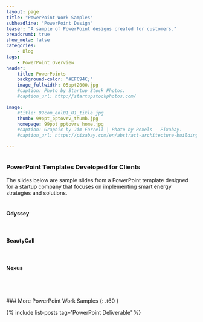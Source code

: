 ```yaml
---
layout: page
title: "PowerPoint Work Samples"
subheadline: "PowerPoint Design"
teaser: "A sample of PowerPoint designs created for customers."
breadcrumb: true
show_meta: false
categories:
    - Blog
tags:
    - PowerPoint Overview
header:
    title: PowerPoints
    background-color: "#EFC94C;"
    image_fullwidth: 05ppt2000.jpg
    #caption: Photo by Startup Stock Photos.
    #caption_url: http://startupstockphotos.com/

image:
    #title: 99com_enl01_01_title.jpg
    thumb: 99ppt_pptovrv_thumb.jpg
    homepage: 99ppt_pptovrv_home.jpg
    #caption: Graphic by Jim Farrell | Photo by Pexels - Pixabay.
    #caption_url: https://pixabay.com/en/abstract-architecture-building-1851115/

---
```

<!--more-->
<p style="margin:0;"><img src="{{ site.urlimg }}99ppt_pptovrv_title.jpg" alt=""></p>

### PowerPoint Templates Developed for Clients
The slides below are sample slides from a PowerPoint template designed for a startup company that focuses on implementing smart energy strategies and solutions.
<br><br>


<!--PPT 01-->
#### Odyssey
<p style="margin:0;"><img src="{{ site.urlimg }}99ppt_odys_widget.jpg" alt=""></p>
<!--<p style="margin:0;"><a href="https://pixabay.com/en/abstract-architecture-building-1851115/"><small>Graphic by Jim Farrell | Photo by Pexels - Pixabay.</small></a></p>-->
<br>


<!--PPT 02-->
#### BeautyCall
<p style="margin:0;"><img src="{{ site.urlimg }}99ppt_bc_widget.jpg" alt=""></p>
<!--<p style="margin:0;"><a href="https://pixabay.com/en/abstract-architecture-building-1851115/"><small>Graphic by Jim Farrell | Photo by Pexels - Pixabay.</small></a></p>-->
<br>

<!--PPT 03-->
#### Nexus
<p style="margin:0;"><img src="{{ site.urlimg }}99ppt_nex_widget.jpg" alt=""></p>
<!--<p style="margin:0;"><a href="https://pixabay.com/en/abstract-architecture-building-1851115/"><small>Graphic by Jim Farrell | Photo by Pexels - Pixabay.</small></a></p>-->
<br>


<br>
<br>
### More PowerPoint Work Samples
{: .t60 }

{% include list-posts tag='PowerPoint Deliverable' %}
